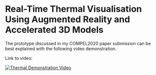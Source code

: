 # Real-Time Thermal Visualisation Using Augmented Reality and Accelerated 3D Models
The prototype discussed in my COMPEL2020 paper submission can be best explained with the following video demonstration.

Link to video:

[![Thermal Demonstration Video](http://img.youtube.com/vi/23DIIjWbeLg/0.jpg)](http://www.youtube.com/watch?v=23DIIjWbeLg)
